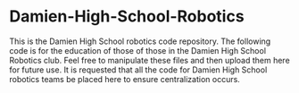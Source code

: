 # Damien-High-School-Robotics
This is the Damien High School robotics code repository.
The following code is for the education of those of those in the Damien High School Robotics club.
Feel free to manipulate these files and then upload them here for future use.
It is requested that all the code for Damien High School robotics teams be placed here to ensure centralization occurs. 
